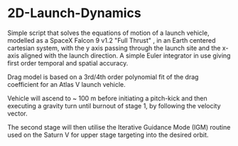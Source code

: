 # 2D-Launch-Dynamics

Simple script that solves the equations of motion of a launch vehicle, modelled as a SpaceX Falcon 9 v1.2 "Full Thrust" , in an Earth centered cartesian system, with the y axis
passing through the launch site and the x-axis aligned with the launch direction. A simple Euler integrator in use giving first order temporal and spatial accuracy.

Drag model is based on a 3rd/4th order polynomial fit of the drag coefficient for an Atlas V launch vehicle.

Vehicle will ascend to ~ 100 m before initiating a pitch-kick and then executing a gravity turn until burnout of stage 1, by following the velocity vector.

The second stage will then utilise the Iterative Guidance Mode (IGM) routine used on the Saturn V for upper stage targeting into the desired orbit.

